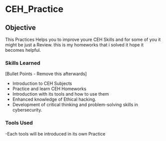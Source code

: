 # CEH_Practice

## Objective

This Practices Helps you to improve youre CEH Skills and for some of you it might be just a Review. this is my homeworks that i solved it hope it becomes helpful.  

### Skills Learned
[Bullet Points - Remove this afterwards]

- Introduction to CEH Subjects 
- Practice and learn CEH Homeworks 
- Introduction with its tools and how to use them 
- Enhanced knowledge of Ethical hacking.
- Development of critical thinking and problem-solving skills in cybersecurity.

### Tools Used
-Each tools will be introduced in its own Practice
